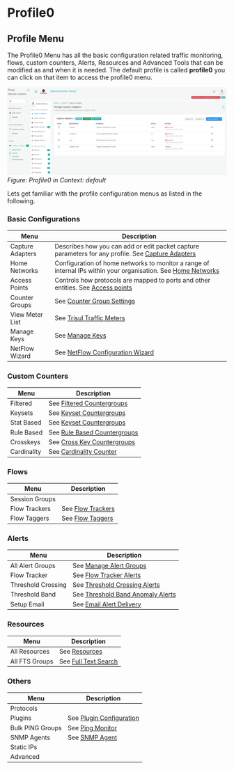 # Profile0

## Profile Menu

The Profile0 Menu has all the basic configuration related traffic
monitoring, flows, custom counters, Alerts, Resources and Advanced Tools
that can be modified as and when it is needed. The default profile is
called **profile0** you can click on that item to access the profile0
menu.

![](images/profile_menu.png)  
*Figure: Profile0 in Context: default*


Lets get familiar with the profile configuration menus as listed in the following.

### Basic Configurations

| Menu               | Description       |
|--------------------|-------------------|
| Capture Adapters | Describes how you can add or edit packet capture parameters for any profile. See [Capture Adapters](/docs/ag/context/profiles) |
| Home Networks | Configuration of home networks to monitor a range of internal IPs within your organisation. See [Home Networks](/docs/ag/context/home_networks) |
| Access Points | Controls how protocols are mapped to ports and other entities. See [Access points](/docs/ag/context/access_points) |
| Counter Groups | See [Counter Group Settings](/docs/ug/cg/settings) |
| View Meter List | See [Trisul Traffic Meters](/docs/ref/meters) |
| Manage Keys | See [Manage Keys](/docs/ag/context/managekeys) |
| NetFlow Wizard | See [NetFlow Configuration Wizard](/docs/ug/netflow/netflow_wizard) |

### Custom Counters

| Menu               | Description |
|--------------------|-------------------|
| Filtered | See [Filtered Countergroups](/docs/ug/cg/custom#filtered-counter-groups) |
| Keysets | See [Keyset Countergroups](/docs/ug/cg/custom#keyset-counter-groups) |
| Stat Based | See [Keyset Countergroups](/docs/ug/cg/custom#stat-based-counter-groups) |
| Rule Based | See [Rule Based Countergroups](/docs/ug/cg/custom#rule-based-counter-groups) |
| Crosskeys | See [Cross Key Countergroups](/docs/ug/cg/custom#cross-key-counter-groups) |
| Cardinality | See [Cardinality Counter](/docs/ug/cg/custom#cardinality-counting)

### Flows

| Menu | Description |
|--------------------|-------------------|
| Session Groups | 
| Flow Trackers | See [Flow Trackers](/docs/ug/flow/tracker) |
| Flow Taggers | See [Flow Taggers](/docs/ug/flow/tagger) |

### Alerts

| Menu | Description |
|--------------------|-------------------|
| All Alert Groups | See [Manage Alert Groups](/docs/ug/alerts/manage) |
| Flow Tracker | See [Flow Tracker Alerts](/docs/ug/alerts/ft) |
| Threshold Crossing | See [Threshold Crossing Alerts](/docs/ug/alerts/tca) |
| Threshold Band | See [Threshold Band Anomaly Alerts](/docs/ug/alerts/tband) |
| Setup Email | See [Email Alert Delivery](/docs/ug/alerts/email_settings) |

### Resources

| Menu | Description |
|--------------------|-------------------|
| All Resources | See [Resources](/docs/ug/resources/) |
| All FTS Groups |See [Full Text Search](/docs/ug/resources/fts) |

### Others

| Menu | Description |
|--------------------|-------------------|
| Protocols | 
| Plugins | See [Plugin Configuration](/docs/ref/plugin_configuration) |
| Bulk PING Groups | See [Ping Monitor](/docs/isp/pingmonitor) |
| SNMP Agents | See [SNMP Agent](/docs/ag/context/snmp_agent) |
| Static IPs | 
| Advanced |




